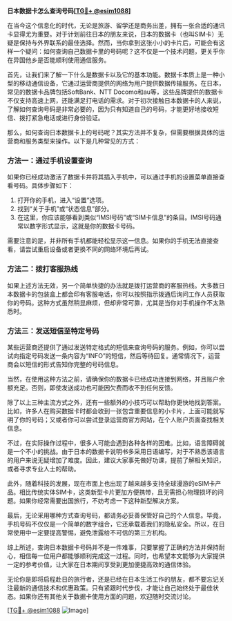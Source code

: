 **日本数据卡怎么查询号码[[TG💪+ @esim1088](https://t.me/s/esim1088)]**

在当今这个信息化的时代，无论是旅游、留学还是商务出差，拥有一张合适的通讯卡显得尤为重要。对于计划前往日本的朋友来说，日本的数据卡（也叫SIM卡）无疑是保持与外界联系的最佳选择。然而，当你拿到这张小小的卡片后，可能会有这样一个疑问：如何查询自己数据卡里的号码呢？这不仅是一个技术问题，更关乎你在异国他乡是否能顺利使用通信服务。

首先，让我们来了解一下什么是数据卡以及它的基本功能。数据卡本质上是一种小型的移动通信设备，它通过运营商提供的网络为用户提供数据传输服务。在日本，常见的数据卡品牌包括SoftBank、NTT Docomo和au等，这些品牌提供的数据卡不仅支持高速上网，还能满足打电话的需求。对于初次接触日本数据卡的人来说，了解如何查询号码是非常必要的，因为只有知道自己的号码，才能更好地接收短信、拨打紧急电话或进行身份验证。

那么，如何查询日本数据卡上的号码呢？其实方法并不复杂，但需要根据具体的运营商和服务类型来操作。以下是几种常见的方式：

### 方法一：通过手机设置查询

如果你已经成功激活了数据卡并将其插入手机中，可以通过手机的设置菜单直接查看号码。具体步骤如下：

1. 打开你的手机，进入“设置”选项。
2. 找到“关于手机”或“状态信息”部分。
3. 在这里，你应该能够看到类似“IMSI号码”或“SIM卡信息”的条目。IMSI号码通常以数字形式显示，这就是你的数据卡号码。

需要注意的是，并非所有手机都能轻松显示这一信息。如果你的手机无法直接查看，请尝试重启设备或者更换不同的网络环境后再试。

### 方法二：拨打客服热线

如果上述方法无效，另一个简单快捷的办法就是拨打运营商的客服热线。大多数日本数据卡的包装盒上都会印有客服电话，你可以按照指示拨通后询问工作人员获取你的号码。这种方式虽然稍显麻烦，但却非常可靠，尤其是当你对手机操作不太熟悉时。

### 方法三：发送短信至特定号码

某些运营商还提供了通过发送特定格式的短信来查询号码的服务。例如，你可以尝试向指定号码发送一条内容为“INFO”的短信，然后等待回复。通常情况下，运营商会以短信的形式告知你完整的号码信息。

当然，在使用这种方法之前，请确保你的数据卡已经成功连接到网络，并且账户余额充足。否则，即使发送成功也可能因欠费而收不到任何反馈。

除了以上三种主流方式之外，还有一些额外的小技巧可以帮助你更快地找到答案。比如，许多人在购买数据卡时都会收到一张包含重要信息的小卡片，上面可能就写明了你的号码；又或者你可以尝试登录运营商官方网站，在个人账户页面查找相关信息。

不过，在实际操作过程中，很多人可能会遇到各种各样的困难。比如，语言障碍就是一个不小的挑战。由于日本的数据卡说明书多采用日语编写，对于不熟悉该语言的用户来说无疑增加了难度。因此，建议大家事先做好功课，提前了解相关知识，或者寻求专业人士的帮助。

此外，随着科技的发展，现在市面上也出现了越来越多支持全球漫游的eSIM卡产品。相比传统实体SIM卡，这类新型卡片更加方便携带，且无需担心物理损坏的问题。如果你经常需要出国旅行，不妨考虑一下这种新型解决方案。

最后，无论采用哪种方式查询号码，都请务必妥善保管好自己的个人信息。毕竟，手机号码不仅仅是一个简单的数字组合，它还承载着我们的隐私安全。所以，在日常使用中一定要提高警惕，避免泄露给不可信的第三方机构。

综上所述，查询日本数据卡号码并不是一件难事，只要掌握了正确的方法并保持耐心，相信每一位用户都能够顺利完成这一过程。同时，也希望本文能够为大家提供一定的参考价值，让大家在日本期间享受到更加便捷高效的通信体验。

无论你是即将启程赴日的旅行者，还是已经在日本生活工作的朋友，都不要忘记关注最新的通信技术和优惠政策。只有紧跟时代步伐，才能让自己始终处于最佳状态。如果你还有其他关于数据卡使用方面的问题，欢迎随时交流讨论。

[[TG💪+ @esim1088](https://t.me/s/esim1088) ![Image](https://i.postimg.cc/4NQfJmqS/Snipaste-2025-05-13-00-14-12.png)]